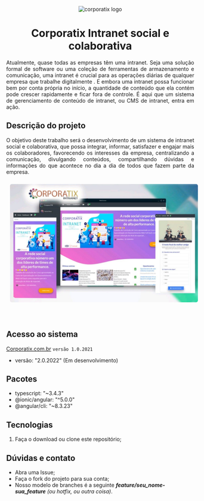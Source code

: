 

<p align="center">
    <img src="https://corporatix.com.br/logo/img/logo250x62.png" 
         alt="corporatix logo" 
         width="300">
</p>

<h1 align="center">Corporatix Intranet social e colaborativa </h1>


<p align="justify">
    Atualmente, quase todas as empresas têm uma intranet. Seja uma solução formal de software ou uma coleção de ferramentas de armazenamento e comunicação, uma intranet é crucial para as operações diárias de qualquer empresa que trabalhe digitalmente . E embora uma intranet possa funcionar bem por conta própria no início, a quantidade de conteúdo que ela contém pode crescer rapidamente e ficar fora de controle. É aqui que um sistema de gerenciamento de conteúdo de intranet, ou CMS de intranet, entra em ação.
</p>

<h2>Descrição do projeto</h2>
<p align="justify">
    O objetivo deste trabalho será o desenvolvimento de um sistema de intranet social e colaborativa, que possa integrar, informar, satisfazer e engajar mais os colaboradores, favorecendo os interesses da empresa, centralizando a comunicação, divulgando conteúdos, compartilhando dúvidas e informações do que acontece no dia a dia de todos que fazem parte da empresa.
</p>

<p align="center">
    <img src="bg.jpg" alt="corporatix banner" style="text-align: center; border-radius: 5px; margin: 10px;" width="800">
</p>

<br>

## Acesso ao sistema
[Corporatix.com.br](https://corporatix.com.br) <code>versão 1.0.2021</code>
* versão: "2.0.2022" (Em desenvolvimento)

## Pacotes
* typescript: "~3.4.3"
* @ionic/angular: "^5.0.0"
* @angular/cli: "~8.3.23"

## Tecnologias
1. Faça o download ou clone este repositório;

## Dúvidas e contato
* Abra uma Issue;
* Faça o fork do projeto para sua conta;
* Nosso modelo de branches é a seguinte **_feature/seu_nome-sua_feature_** *(ou hotfix, ou outra coisa)*.
